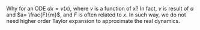 Why for an ODE $dx = v(x)$, where $v$ is a function of x? 
In fact, $v$ is result of $a$ and $a= \frac{F}{m}$, and $F$ is often related to $x$. In such way, we do not need higher order Taylor expansion to approximate the real dynamics.  
